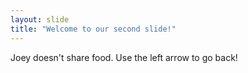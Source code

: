 ```yaml
---
layout: slide
title: "Welcome to our second slide!"
---
```

Joey doesn't share food.
Use the left arrow to go back!
